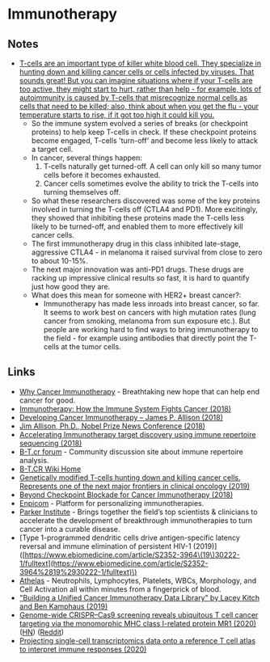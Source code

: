 # Immunotherapy

## Notes

* [T-cells are an important type of killer white blood cell. They specialize in hunting down and killing cancer cells or cells infected by viruses. That sounds great! But you can imagine situations where if your T-cells are too active, they might start to hurt, rather than help - for example, lots of autoimmunity is caused by T-cells that misrecognize normal cells as cells that need to be killed; also, think about when you get the flu - your temperature starts to rise, if it got too high it could kill you.](https://www.reddit.com/r/sciences/comments/9kfkmw/two_scientists_james_allison_and_tasuku_honjo_who/e6zolvk)
  * So the immune system evolved a series of breaks \(or checkpoint proteins\) to help keep T-cells in check. If these checkpoint proteins become engaged, T-cells 'turn-off' and become less likely to attack a target cell.
  * In cancer, several things happen:
    1. T-cells naturally get turned-off. A cell can only kill so many tumor cells before it becomes exhausted.
    2. Cancer cells sometimes evolve the ability to trick the T-cells into turning themselves off.
  * So what these researchers discovered was some of the key proteins involved in turning the T-cells off \(CTLA4 and PD1\). More excitingly, they showed that inhibiting these proteins made the T-cells less likely to be turned-off, and enabled them to more effectively kill cancer cells.
  * The first immunotherapy drug in this class inhibited late-stage, aggressive CTLA4 - in melanoma it raised survival from close to zero to about 10-15%.
  * The next major innovation was anti-PD1 drugs. These drugs are racking up impressive clinical results so fast, it is hard to quantify just how good they are.
  * What does this mean for someone with HER2+ breast cancer?:
    * Immunotherapy has made less inroads into breast cancer, so far. It seems to work best on cancers with high mutation rates \(lung cancer from smoking, melanoma from sun exposure etc.\). But people are working hard to find ways to bring immunotherapy to the field - for example using antibodies that directly point the T-cells at the tumor cells.

## Links

* [Why Cancer Immunotherapy](https://www.parkerici.org/why-cancer-immunotherapy/) - Breathtaking new hope that can help end cancer for good.
* [Immunotherapy: How the Immune System Fights Cancer \(2018\)](https://www.youtube.com/watch?v=jDdL2bMQXfE)
* [Developing Cancer Immunotherapy – James P. Allison \(2018\)](https://www.youtube.com/watch?v=D3HpxA_cMNw)
* [Jim Allison, Ph.D., Nobel Prize News Conference \(2018\)](https://www.youtube.com/watch?v=ScuTG1bzSHY)
* [Accelerating Immunotherapy target discovery using immune repertoire sequencing \(2018\)](https://www.youtube.com/watch?v=1ZHeoVqw4cQ)
* [B-T.cr forum](https://b-t.cr/) - Community discussion site about immune repertoire analysis.
* [B-T.CR Wiki Home](https://b-t.cr/t/b-t-cr-wiki-home/321)
* [Genetically modified T-cells hunting down and killing cancer cells. Represents one of the next major frontiers in clinical oncology \(2019\)](https://www.reddit.com/r/Futurology/comments/aohegg/genetically_modified_tcells_hunting_down_and/)
* [Beyond Checkpoint Blockade for Cancer Immunotherapy \(2018\)](https://www.youtube.com/watch?v=5fgjcbPgSvA)
* [Enpicom](https://www.enpicom.com/) - Platform for personalizing immunotherapies.
* [Parker Institute](https://www.parkerici.org/) - Brings together the field’s top scientists & clinicians to accelerate the development of breakthrough immunotherapies to turn cancer into a curable disease.
* \[Type 1-programmed dendritic cells drive antigen-specific latency reversal and immune elimination of persistent HIV-1 \(2019\)\]\([https://www.ebiomedicine.com/article/S2352-3964\(19\)30222-1/fulltext](https://www.ebiomedicine.com/article/S2352-3964%2819%2930222-1/fulltext)\)
* [Athelas](https://athelas.com/) - Neutrophils, Lymphocytes, Platelets, WBCs, Morphology, and Cell Activation all within minutes from a fingerprick of blood.
* ["Building a Unified Cancer Immunotherapy Data Library" by Lacey Kitch and Ben Kamphaus \(2019\)](https://www.youtube.com/watch?v=vwZxHVcfwuw)
* [Genome-wide CRISPR–Cas9 screening reveals ubiquitous T cell cancer targeting via the monomorphic MHC class I-related protein MR1 \(2020\)](https://www.nature.com/articles/s41590-019-0578-8) \([HN](https://news.ycombinator.com/item?id=22101188)\) \([Reddit](https://www.reddit.com/r/worldnews/comments/ergiwm/immune_cell_which_kills_most_cancers_discovered/)\)
* [Projecting single-cell transcriptomics data onto a reference T cell atlas to interpret immune responses \(2020\)](https://www.biorxiv.org/content/10.1101/2020.06.23.166546v1)

